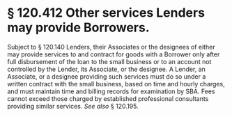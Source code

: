 # § 120.412   Other services Lenders may provide Borrowers.

Subject to § 120.140 Lenders, their Associates or the designees of either may provide services to and contract for goods with a Borrower only after full disbursement of the loan to the small business or to an account not controlled by the Lender, its Associate, or the designee. A Lender, an Associate, or a designee providing such services must do so under a written contract with the small business, based on time and hourly charges, and must maintain time and billing records for examination by SBA. Fees cannot exceed those charged by established professional consultants providing similar services. *See also* § 120.195.




